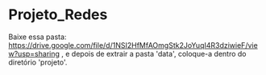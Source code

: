 # Projeto_Redes

Baixe essa pasta: https://drive.google.com/file/d/1NSI2HfMfAOmgStk2JoYuqI4R3dziwieF/view?usp=sharing , e depois de extrair a pasta 'data',  coloque-a  dentro do diretório 'projeto'. 
